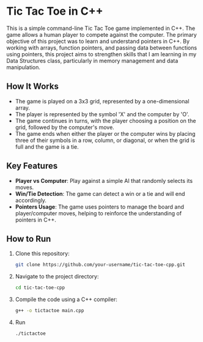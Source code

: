 # Tic Tac Toe in C++

This is a simple command-line Tic Tac Toe game implemented in C++. The game allows a human player to compete against the computer. The primary objective of this project was to learn and understand pointers in C++. By working with arrays, function pointers, and passing data between functions using pointers, this project aims to strengthen skills that I am learning in my Data Structures class, particularly in memory management and data manipulation.

## How It Works

- The game is played on a 3x3 grid, represented by a one-dimensional array.
- The player is represented by the symbol 'X' and the computer by 'O'.
- The game continues in turns, with the player choosing a position on the grid, followed by the computer's move.
- The game ends when either the player or the computer wins by placing three of their symbols in a row, column, or diagonal, or when the grid is full and the game is a tie.

## Key Features

- **Player vs Computer**: Play against a simple AI that randomly selects its moves.
- **Win/Tie Detection**: The game can detect a win or a tie and will end accordingly.
- **Pointers Usage**: The game uses pointers to manage the board and player/computer moves, helping to reinforce the understanding of pointers in C++.

## How to Run

1. Clone this repository:
   ```bash
   git clone https://github.com/your-username/tic-tac-toe-cpp.git
2. Navigate to the project directory:
   ```bash
   cd tic-tac-toe-cpp
3. Compile the code using a C++ compiler:
   ```bash
   g++ -o tictactoe main.cpp
4. Run
   ```bash
   ./tictactoe
